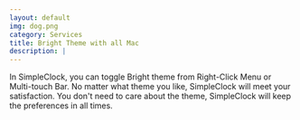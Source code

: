 ```yaml
---
layout: default
img: dog.png
category: Services
title: Bright Theme with all Mac
description: |
---
```

In SimpleClock, you can toggle Bright theme from Right-Click Menu or Multi-touch Bar. No matter what theme you like, SimpleClock will meet your satisfaction. You don't need to care about the theme, SimpleClock will keep the preferences in all times.

